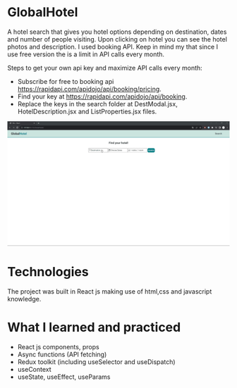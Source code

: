 # GlobalHotel
A hotel search that gives you hotel options depending on destination, dates and number of people visiting. Upon clicking on hotel you can see the hotel photos and description. I used booking API. Keep in mind my that since I use free version the is a limit in API calls every month. 

Steps to get your own api key and maximize API calls every month:
- Subscribe for free to booking api https://rapidapi.com/apidojo/api/booking/pricing.
- Find your key at https://rapidapi.com/apidojo/api/booking.
- Replace the keys in the search folder at DestModal.jsx, HotelDescription.jsx and ListProperties.jsx files.

![Alt Text](GlobalHotel.gif)

# Technologies

The project was built in React js making use of html,css and javascript knowledge.

# What I learned and practiced 
- React js components, props
- Async functions (API fetching)
- Redux toolkit (including useSelector and useDispatch)
- useContext
- useState, useEffect, useParams



